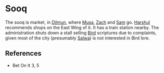 # Sooq
The sooq is market, in [Dilmun](Location/Region/Dilmun.md), where [Musa](Person/Musa.md), [Zach](Person/Zach.md) and [Sam](Person/Sam.md) go. [Harshul](Person/Harshul.md) recommends shops on the East Wing of it. It has a train station nearby. The administration shuts down a stall selling [Bird](Bird) scriptures due to complaints, given most of the city (presumably [Salwa](Location/Salwa.md)) is not interested in Bird lore.

## References
- Bet On It 3, 5
